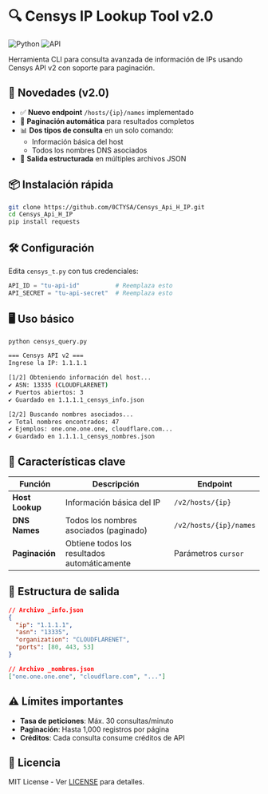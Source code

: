 # 🔍 Censys IP Lookup Tool v2.0

![Python](https://img.shields.io/badge/python-3.6%2B-blue)
![API](https://img.shields.io/badge/Censys-API%20v2-orange)

Herramienta CLI para consulta avanzada de información de IPs usando Censys API v2 con soporte para paginación.

## 🌟 Novedades (v2.0)

- ✅ **Nuevo endpoint** `/hosts/{ip}/names` implementado
- 🔄 **Paginación automática** para resultados completos
- 📊 **Dos tipos de consulta** en un solo comando:
  - Información básica del host
  - Todos los nombres DNS asociados
- 📁 **Salida estructurada** en múltiples archivos JSON

## 📦 Instalación rápida

```bash
git clone https://github.com/0CTYSA/Censys_Api_H_IP.git
cd Censys_Api_H_IP
pip install requests
```

## 🛠 Configuración

Edita `censys_t.py` con tus credenciales:

```python
API_ID = "tu-api-id"          # Reemplaza esto
API_SECRET = "tu-api-secret"  # Reemplaza esto
```

## 🖥 Uso básico

```bash
python censys_query.py

=== Censys API v2 ===
Ingrese la IP: 1.1.1.1

[1/2] Obteniendo información del host...
✔ ASN: 13335 (CLOUDFLARENET)
✔ Puertos abiertos: 3
✔ Guardado en 1.1.1.1_censys_info.json

[2/2] Buscando nombres asociados...
✔ Total nombres encontrados: 47
✔ Ejemplos: one.one.one.one, cloudflare.com...
✔ Guardado en 1.1.1.1_censys_nombres.json
```

## 📌 Características clave

| Función         | Descripción                                  | Endpoint               |
| --------------- | -------------------------------------------- | ---------------------- |
| **Host Lookup** | Información básica del IP                    | `/v2/hosts/{ip}`       |
| **DNS Names**   | Todos los nombres asociados (paginado)       | `/v2/hosts/{ip}/names` |
| **Paginación**  | Obtiene todos los resultados automáticamente | Parámetros `cursor`    |

## 📂 Estructura de salida

```json
// Archivo _info.json
{
  "ip": "1.1.1.1",
  "asn": "13335",
  "organization": "CLOUDFLARENET",
  "ports": [80, 443, 53]
}

// Archivo _nombres.json
["one.one.one.one", "cloudflare.com", "..."]
```

## ⚠️ Límites importantes

- **Tasa de peticiones**: Máx. 30 consultas/minuto
- **Paginación**: Hasta 1,000 registros por página
- **Créditos**: Cada consulta consume créditos de API

## 📄 Licencia

MIT License - Ver [LICENSE](LICENSE) para detalles.
